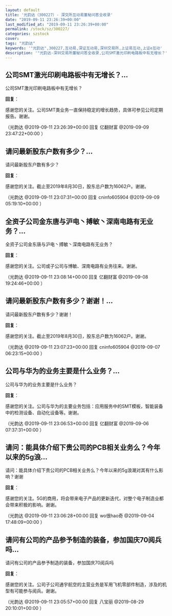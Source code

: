 ```yaml
---
layout: default
title: '光韵达（300227）- 深交所互动易董秘问答全收录'
date: "2019-09-11 23:26:39+00:00"
last_modified_at: "2019-09-11 23:26:39+00:00"
permalink: /stock/sz/300227/
categories: szstock
cover: 
tags: "光韵达"
keywords: '"光韵达",300227,互动易,深证互动易,深圳交易所,上证易互动,上证e互动'
description: '"光韵达-深圳交易所董秘问答全收录,公司SMT激光印刷电路板中有无增长？"'
---
```


## 公司SMT激光印刷电路板中有无增长？...

公司SMT激光印刷电路板中有无增长？

**回复**：

感谢您的关注。公司SMT类业务一直保持稳定的增长趋势，具体可参见公司定期报告。谢谢。 

（光韵达  @2019-09-11 23:26:39+00:00 回复 亿翻财富  @2019-09-09 23:47:22+00:00 ）

## 请问最新股东户数有多少？...

请问最新股东户数有多少？

**回复**：

感谢您的关注。截止至2019年8月30日，股东总户数为16062户。谢谢。 

（光韵达  @2019-09-11 23:07:31+00:00 回复 cninfo605904  @2019-09-09 05:19:10+00:00 ）

## 全资子公司金东唐与沪电丶搏敏丶深南电路有无业务？...

全资子公司金东唐与沪电丶搏敏丶深南电路有无业务？

**回复**：

感谢您的关注。公司或子公司与博敏、深南电路有业务往来。谢谢。 

（光韵达  @2019-09-11 23:08:14+00:00 回复 亿翻财富  @2019-09-08 19:24:46+00:00 ）

## 请问最新股东户数有多少？谢谢！...

请问最新股东户数有多少？谢谢！

**回复**：

感谢您的关注。截止至2019年8月30日，股东总户数为16062户。谢谢。 

（光韵达  @2019-09-11 23:07:23+00:00 回复 cninfo605904  @2019-09-07 06:23:15+00:00 ）

## 公司与华为的业务主要是什么业务？...

公司与华为的业务主要是什么业务？

**回复**：

感谢您的关注。公司与华为的主要业务包括：应用服务中的SMT模板，智能装备中的检测设备、自动化设备等。谢谢。 

（光韵达  @2019-09-11 23:06:53+00:00 回复 亿翻财富  @2019-09-06 07:37:31+00:00 ）

## 请问：能具体介绍下贵公司的PCB相关业务么？今年以来的5g浪...

请问：能具体介绍下贵公司的PCB相关业务么？今年以来的5g浪潮对其有什么影响？谢谢

**回复**：

感谢您的关注。5G的商用，将会带来电子产品的更新迭代，对整个电子制造业都会带来积极的影响。谢谢。 

（光韵达  @2019-09-11 23:06:28+00:00 回复 wo很hao奇  @2019-09-04 17:48:09+00:00 ）

## 请问有公司的产品参予制造的装备，参加国庆70阅兵吗...

请问有公司的产品参予制造的装备，参加国庆70阅兵吗

**回复**：

感谢您的关注。公司子公司通宇航空的主营业务是军用飞机零部件制造，涉及的机型有可能参与阅兵。谢谢。 

（光韵达  @2019-09-11 23:05:57+00:00 回复 八宝丽  @2019-08-29 20:10:01+00:00 ）


